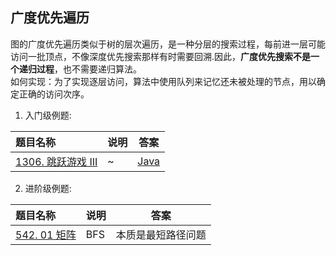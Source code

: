 ## 广度优先遍历
图的广度优先遍历类似于树的层次遍历，是一种分层的搜索过程，每前进一层可能访问一批顶点，不像深度优先搜索那样有时需要回溯.因此，**广度优先搜索不是一个递归过程**，也不需要递归算法。  
如何实现：为了实现逐层访问，算法中使用队列来记忆还未被处理的节点，用以确定正确的访问次序。

1. 入门级例题:  

题目名称|说明|答案
:------|:---|:--:
[1306. 跳跃游戏 III](https://leetcode.cn/problems/jump-game-iii/)|~|[Java](../Java/Solution1306.java)

2. 进阶级例题:  

题目名称|说明|答案
:------|:---|:--:
[542. 01 矩阵](https://leetcode.cn/problems/01-matrix/)|BFS|本质是最短路径问题|~|[Java](../Java/Solution542.java)
